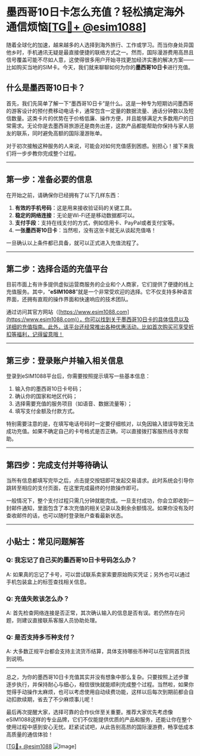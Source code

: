 # 墨西哥10日卡怎么充值？轻松搞定海外通信烦恼[[TG💪+ @esim1088](https://t.me/s/esim1088)]

随着全球化的加速，越来越多的人选择到海外旅行、工作或学习。而当你身处异国他乡时，手机通讯无疑是最直接便捷的联络方式之一。然而，国际漫游费用高昂且信号覆盖可能不尽如人意，这使得很多用户开始寻找更加经济实惠的解决方案——比如购买当地的SIM卡。今天，我们就来聊聊如何为你的**墨西哥10日卡**进行充值。

## 什么是墨西哥10日卡？

首先，我们先简单了解一下“墨西哥10日卡”是什么。这是一种专为短期访问墨西哥的游客设计的预付费移动电话卡，通常包含一定量的数据流量、通话分钟数以及短信数量。这类卡片的优势在于价格低廉、操作方便，并且能够满足大多数用户的日常需求。无论你是去墨西哥旅游还是商务出差，这款产品都能帮助你保持与家人朋友的联系，同时避免高额的国际漫游账单。

对于初次接触这种服务的人来说，可能会对如何充值感到困惑。别担心！接下来我们将一步步教你完成整个过程。

---

## 第一步：准备必要的信息

在开始之前，请确保你已经拥有了以下几样东西：

1. **有效的手机号码**：这是用来接收验证码的关键工具。
2. **稳定的网络连接**：无论是Wi-Fi还是移动数据都可以。
3. **支付手段**：支持在线支付的方式，例如信用卡、PayPal或者支付宝等。
4. **一张墨西哥10日卡**：当然啦，没有这张卡就无从谈起充值咯！

一旦确认以上条件都已具备，就可以正式进入充值流程了。

---

## 第二步：选择合适的充值平台

目前市面上有许多提供虚拟运营商服务的企业和个人商家，它们提供了便捷的线上充值服务。其中，“**eSIM1088**”就是一个非常受欢迎的选择。它不仅支持多种语言界面，还拥有直观的操作界面和快速响应的技术团队。

通过访问其官方网站（[https://www.esim1088.com](https://www.esim1088.com)），你可以找到关于墨西哥10日卡的具体信息以及详细的充值指南。此外，该平台还经常推出各种优惠活动，比如首次购买可享受折扣等福利，记得留意哦！

---

## 第三步：登录账户并输入相关信息

登录到eSIM1088平台后，你需要按照提示填写一些基本信息：

1. 输入你的墨西哥10日卡号码；
2. 确认你的国家和地区代码；
3. 选择需要充值的服务项目（如语音、数据流量等）；
4. 填写支付金额及付款方式。

特别需要注意的是，在填写电话号码时一定要仔细核对，以免因输入错误导致无法成功充值。如果不确定自己的卡号格式是否正确，可以直接拨打客服热线寻求帮助。

---

## 第四步：完成支付并等待确认

当所有信息都填写完毕之后，点击提交按钮即可发起交易请求。此时系统会引导你跳转至相应的支付页面，在这里完成最终的付款操作即可。

一般情况下，整个支付过程只需几分钟就能完成。一旦支付成功，你会立即收到一封邮件通知，里面包含了本次充值的相关记录以及剩余余额情况。如果你没有及时查收邮件的话，也可以随时登录账户查看最新状态。

---

## 小贴士：常见问题解答

### Q: 我忘记了自己买的墨西哥10日卡号码怎么办？
A: 如果真的忘记了卡号，可以尝试联系卖家索要原始购买凭证；另外也可以通过手机包装盒上的标签查找相关信息。

### Q: 充值失败该怎么办？
A: 首先检查网络连接是否正常，其次确认输入的信息是否有误。若仍然存在问题，则建议直接联系客服人员协助处理。

### Q: 是否支持多币种支付？
A: 大多数正规平台都会支持主流货币结算，具体支持哪些币种可以在官网首页找到说明。

---

总之，为你的墨西哥10日卡充值其实并没有想象中那么复杂。只要按照上述步骤逐步执行，并保持耐心与细心，相信很快就能顺利完成整个过程。当然啦，如果你觉得手动操作太麻烦，也可以考虑使用自动续费功能，这样以后每次到期前都会自动扣款续期，省去了不少麻烦事儿呢！

最后再次提醒大家，选择可靠的合作伙伴至关重要。推荐大家优先考虑像eSIM1088这样的专业品牌，它们不仅能提供优质的产品和服务，还能让你在整个使用过程中感到安心无忧。赶紧试试吧，从此告别高昂的国际漫游费，畅享低成本高质量的通信体验！

[[TG💪+ @esim1088](https://t.me/s/esim1088) ![Image](https://i.postimg.cc/4NQfJmqS/Snipaste-2025-05-13-00-14-12.png)]